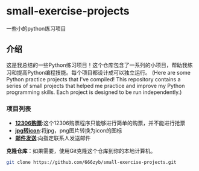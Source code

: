 # small-exercise-projects
一些小的python练习项目
## 介绍
这是我总结的一些Python练习项目！这个仓库包含了一系列的小项目，帮助我练习和提高Python编程技能。每个项目都设计成可以独立运行。
(Here are some Python practice projects that I've compiled! This repository contains a series of small projects that helped me practice and improve my Python programming skills. Each project is designed to be run independently.)
### 项目列表
- **[12306购票](https://github.com/666zyb/small-exercise-projects/tree/main/12306%E8%87%AA%E5%8A%A8%E8%B4%AD%E7%A5%A8)**:这个12306购票程序只能够进行简单的购票，并不能进行抢票
- **[jpg转icon](https://github.com/666zyb/small-exercise-projects/blob/main/jpg_icon.py)**:将jpg，png图片转换为icon的图标
- **[邮件发送](https://github.com/666zyb/small-exercise-projects/blob/main/sendEmail.py)**:向指定联系人发送邮件

 **克隆仓库**：如果需要，使用Git克隆这个仓库到你的本地计算机。
   ```bash
   git clone https://github.com/666zyb/small-exercise-projects.git
